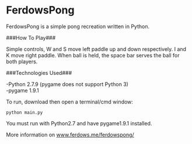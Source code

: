 # FerdowsPong

FerdowsPong is a simple pong recreation written in Python.

###How To Play###

Simple controls, W and S move left paddle up and down respectively. I and K move right paddle. When ball is held, the space bar serves the ball for both players.

###Technologies Used###

-Python 2.7.9 (pygame does not support Python 3)<br />
-pygame 1.9.1

To run, download then open a terminal/cmd window:

  `python main.py`
  
You must run with Python2.7 and have pygame1.9.1 installed.

More information on www.ferdows.me/ferdowspong/

